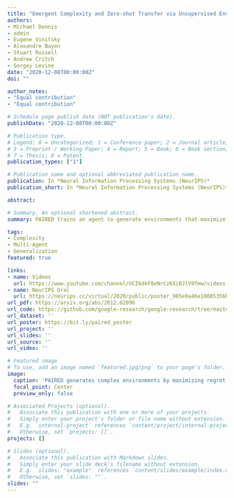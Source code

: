 ```yaml
---
title: "Emergent Complexity and Zero-shot Transfer via Unsupervised Environment Design"
authors:
- Michael Dennis
- admin
- Eugene Vinitsky
- Alexandre Bayen 
- Stuart Russell
- Andrew Critch
- Sergey Levine
date: "2020-12-08T00:00:00Z"
doi: ""

author_notes:
- "Equal contribution"
- "Equal contribution"

# Schedule page publish date (NOT publication's date).
publishDate: "2020-12-08T00:00:00Z"

# Publication type.
# Legend: 0 = Uncategorized; 1 = Conference paper; 2 = Journal article;
# 3 = Preprint / Working Paper; 4 = Report; 5 = Book; 6 = Book section;
# 7 = Thesis; 8 = Patent
publication_types: ["1"]

# Publication name and optional abbreviated publication name.
publication: In *Neural Information Processing Systems (NeurIPS)*
publication_short: In *Neural Information Processing Systems (NeurIPS)* **Oral (top 1% of submissions)**

abstract: 

# Summary. An optional shortened abstract.
summary: PAIRED trains an agent to generate environments that maximize regret between a pair of learning agents. This creates feasible yet challenging environments, which exploit weaknesses in the agents to make them more robust. PAIRED significantly improves generalization to novel tasks.

tags:
- Complexity
- Multi-Agent
- Generalization
featured: true

links:
- name: Videos
  url: https://www.youtube.com/channel/UCI6dkF8eNrCz6XiBJlV9fmw/videos
- name: NeurIPS Oral
  url: https://neurips.cc/virtual/2020/public/poster_985e9a46e10005356bbaf194249f6856.html
url_pdf: https://arxiv.org/abs/2012.02096
url_code: https://github.com/google-research/google-research/tree/master/social_rl/adversarial_env
url_dataset: ''
url_poster: https://bit.ly/paired_poster
url_project: ''
url_slides: ''
url_source: ''
url_video: ''

# Featured image
# To use, add an image named `featured.jpg/png` to your page's folder. 
image:
  caption: 'PAIRED generates complex environments by maximizing regret between two agents'
  focal_point: Center
  preview_only: false

# Associated Projects (optional).
#   Associate this publication with one or more of your projects.
#   Simply enter your project's folder or file name without extension.
#   E.g. `internal-project` references `content/project/internal-project/index.md`.
#   Otherwise, set `projects: []`.
projects: []

# Slides (optional).
#   Associate this publication with Markdown slides.
#   Simply enter your slide deck's filename without extension.
#   E.g. `slides: "example"` references `content/slides/example/index.md`.
#   Otherwise, set `slides: ""`.
slides: ""
---
```





